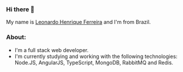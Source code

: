 ### Hi there 👋

My name is [Leonardo Henrique Ferreira](https://leonardohenriqueferreira.com/) and I'm from Brazil.

### About:
- I'm a full stack web developer.
- I'm currently studying and working with the following technologies: Node.JS, AngularJS, TypeScript, MongoDB, RabbitMQ and Redis.
